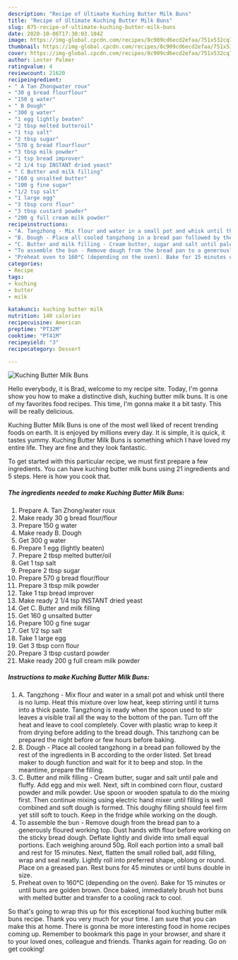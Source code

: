 ```yaml
---
description: "Recipe of Ultimate Kuching Butter Milk Buns"
title: "Recipe of Ultimate Kuching Butter Milk Buns"
slug: 875-recipe-of-ultimate-kuching-butter-milk-buns
date: 2020-10-06T17:30:03.104Z
image: https://img-global.cpcdn.com/recipes/8c909cd6ecd2efaa/751x532cq70/kuching-butter-milk-buns-recipe-main-photo.jpg
thumbnail: https://img-global.cpcdn.com/recipes/8c909cd6ecd2efaa/751x532cq70/kuching-butter-milk-buns-recipe-main-photo.jpg
cover: https://img-global.cpcdn.com/recipes/8c909cd6ecd2efaa/751x532cq70/kuching-butter-milk-buns-recipe-main-photo.jpg
author: Lester Palmer
ratingvalue: 4
reviewcount: 21620
recipeingredient:
- " A Tan Zhongwater roux"
- "30 g bread flourflour"
- "150 g water"
- " B Dough"
- "300 g water"
- "1 egg lightly beaten"
- "2 tbsp melted butteroil"
- "1 tsp salt"
- "2 tbsp sugar"
- "570 g bread flourflour"
- "3 tbsp milk powder"
- "1 tsp bread improver"
- "2 1/4 tsp INSTANT dried yeast"
- " C Butter and milk filling"
- "160 g unsalted butter"
- "100 g fine sugar"
- "1/2 tsp salt"
- "1 large egg"
- "3 tbsp corn flour"
- "3 tbsp custard powder"
- "200 g full cream milk powder"
recipeinstructions:
- "A. Tangzhong - Mix flour and water in a small pot and whisk until there is no lump. Heat this mixture over low heat, keep stirring until it turns into a thick paste. Tangzhong is ready when the spoon used to stir leaves a visible trail all the way to the bottom of the pan. Turn off the heat and leave to cool completely. Cover with plastic wrap to keep it from drying before adding to the bread dough. This tanzhong can be prepared the night before or few hours before baking."
- "B. Dough - Place all cooled tangzhong in a bread pan followed by the rest of the ingredients in B according to the order listed. Set bread maker to dough function and wait for it to beep and stop. In the meantime, prepare the filling."
- "C. Butter and milk filling - Cream butter, sugar and salt until pale and fluffy. Add egg and mix well. Next, sift in combined corn flour, custard powder and milk powder. Use spoon or wooden spatula to do the mixing first. Then continue mixing using electric hand mixer until filling is well combined and soft dough is formed. This doughy filling should feel firm yet still soft to touch. Keep in the fridge while working on the dough."
- "To assemble the bun - Remove dough from the bread pan to a generously floured working top. Dust hands with flour before working on the sticky bread dough. Deflate lightly and divide into small equal portions. Each weighing around 50g. Roll each portion into a small ball and rest for 15 minutes. Next, flatten the small rolled ball, add filling, wrap and seal neatly. Lightly roll into preferred shape, oblong or round. Place on a greased pan. Rest buns for 45 minutes or until buns double in size."
- "Preheat oven to 160°C (depending on the oven). Bake for 15 minutes or until buns are golden brown. Once baked, immediately brush hot buns with melted butter and transfer to a cooling rack to cool."
categories:
- Recipe
tags:
- kuching
- butter
- milk

katakunci: kuching butter milk 
nutrition: 140 calories
recipecuisine: American
preptime: "PT32M"
cooktime: "PT41M"
recipeyield: "3"
recipecategory: Dessert

---
```



![Kuching Butter Milk Buns](https://img-global.cpcdn.com/recipes/8c909cd6ecd2efaa/751x532cq70/kuching-butter-milk-buns-recipe-main-photo.jpg)

Hello everybody, it is Brad, welcome to my recipe site. Today, I'm gonna show you how to make a distinctive dish, kuching butter milk buns. It is one of my favorites food recipes. This time, I'm gonna make it a bit tasty. This will be really delicious.



Kuching Butter Milk Buns is one of the most well liked of recent trending foods on earth. It is enjoyed by millions every day. It is simple, it is quick, it tastes yummy. Kuching Butter Milk Buns is something which I have loved my entire life. They are fine and they look fantastic.


To get started with this particular recipe, we must first prepare a few ingredients. You can have kuching butter milk buns using 21 ingredients and 5 steps. Here is how you cook that.

<!--inarticleads1-->

##### The ingredients needed to make Kuching Butter Milk Buns:

1. Prepare  A. Tan Zhong/water roux
1. Make ready 30 g bread flour/flour
1. Prepare 150 g water
1. Make ready  B. Dough
1. Get 300 g water
1. Prepare 1 egg (lightly beaten)
1. Prepare 2 tbsp melted butter/oil
1. Get 1 tsp salt
1. Prepare 2 tbsp sugar
1. Prepare 570 g bread flour/flour
1. Prepare 3 tbsp milk powder
1. Take 1 tsp bread improver
1. Make ready 2 1/4 tsp INSTANT dried yeast
1. Get  C. Butter and milk filling
1. Get 160 g unsalted butter
1. Prepare 100 g fine sugar
1. Get 1/2 tsp salt
1. Take 1 large egg
1. Get 3 tbsp corn flour
1. Prepare 3 tbsp custard powder
1. Make ready 200 g full cream milk powder




<!--inarticleads2-->

##### Instructions to make Kuching Butter Milk Buns:

1. A. Tangzhong - Mix flour and water in a small pot and whisk until there is no lump. Heat this mixture over low heat, keep stirring until it turns into a thick paste. Tangzhong is ready when the spoon used to stir leaves a visible trail all the way to the bottom of the pan. Turn off the heat and leave to cool completely. Cover with plastic wrap to keep it from drying before adding to the bread dough. This tanzhong can be prepared the night before or few hours before baking.
1. B. Dough - Place all cooled tangzhong in a bread pan followed by the rest of the ingredients in B according to the order listed. Set bread maker to dough function and wait for it to beep and stop. In the meantime, prepare the filling.
1. C. Butter and milk filling - Cream butter, sugar and salt until pale and fluffy. Add egg and mix well. Next, sift in combined corn flour, custard powder and milk powder. Use spoon or wooden spatula to do the mixing first. Then continue mixing using electric hand mixer until filling is well combined and soft dough is formed. This doughy filling should feel firm yet still soft to touch. Keep in the fridge while working on the dough.
1. To assemble the bun - Remove dough from the bread pan to a generously floured working top. Dust hands with flour before working on the sticky bread dough. Deflate lightly and divide into small equal portions. Each weighing around 50g. Roll each portion into a small ball and rest for 15 minutes. Next, flatten the small rolled ball, add filling, wrap and seal neatly. Lightly roll into preferred shape, oblong or round. Place on a greased pan. Rest buns for 45 minutes or until buns double in size.
1. Preheat oven to 160°C (depending on the oven). Bake for 15 minutes or until buns are golden brown. Once baked, immediately brush hot buns with melted butter and transfer to a cooling rack to cool.




So that's going to wrap this up for this exceptional food kuching butter milk buns recipe. Thank you very much for your time. I am sure that you can make this at home. There is gonna be more interesting food in home recipes coming up. Remember to bookmark this page in your browser, and share it to your loved ones, colleague and friends. Thanks again for reading. Go on get cooking!
